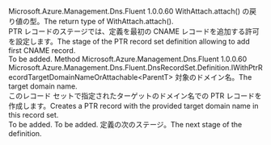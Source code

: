 <Type Name="IWithPtrRecordTargetDomainName&lt;ParentT&gt;" FullName="Microsoft.Azure.Management.Dns.Fluent.DnsRecordSet.Definition.IWithPtrRecordTargetDomainName&lt;ParentT&gt;">
  <TypeSignature Language="C#" Value="public interface IWithPtrRecordTargetDomainName&lt;ParentT&gt;" />
  <TypeSignature Language="ILAsm" Value=".class public interface auto ansi abstract IWithPtrRecordTargetDomainName`1&lt;ParentT&gt;" />
  <TypeSignature Language="DocId" Value="T:Microsoft.Azure.Management.Dns.Fluent.DnsRecordSet.Definition.IWithPtrRecordTargetDomainName`1" />
  <TypeSignature Language="VB.NET" Value="Public Interface IWithPtrRecordTargetDomainName(Of ParentT)" />
  <TypeSignature Language="F#" Value="type IWithPtrRecordTargetDomainName&lt;'ParentT&gt; = interface" />
  <AssemblyInfo>
    <AssemblyName>Microsoft.Azure.Management.Dns.Fluent</AssemblyName>
    <AssemblyVersion>1.0.0.60</AssemblyVersion>
  </AssemblyInfo>
  <TypeParameters>
    <TypeParameter Name="ParentT" />
  </TypeParameters>
  <Interfaces />
  <Docs>
    <typeparam name="ParentT"><span data-ttu-id="a53d1-101">WithAttach.attach() の戻り値の型。</span><span class="sxs-lookup"><span data-stu-id="a53d1-101">The return type of  WithAttach.attach().</span></span></typeparam>
    <summary>
            <span data-ttu-id="a53d1-102">PTR レコードのステージでは、定義を最初の CNAME レコードを追加する許可を設定します。</span><span class="sxs-lookup"><span data-stu-id="a53d1-102">The stage of the PTR record set definition allowing to add first CNAME record.</span></span>
            </summary>
    <remarks>To be added.</remarks>
  </Docs>
  <Members>
    <Member MemberName="WithTargetDomainName">
      <MemberSignature Language="C#" Value="public Microsoft.Azure.Management.Dns.Fluent.DnsRecordSet.Definition.IWithPtrRecordTargetDomainNameOrAttachable&lt;ParentT&gt; WithTargetDomainName (string targetDomainName);" />
      <MemberSignature Language="ILAsm" Value=".method public hidebysig newslot virtual instance class Microsoft.Azure.Management.Dns.Fluent.DnsRecordSet.Definition.IWithPtrRecordTargetDomainNameOrAttachable`1&lt;!ParentT&gt; WithTargetDomainName(string targetDomainName) cil managed" />
      <MemberSignature Language="DocId" Value="M:Microsoft.Azure.Management.Dns.Fluent.DnsRecordSet.Definition.IWithPtrRecordTargetDomainName`1.WithTargetDomainName(System.String)" />
      <MemberSignature Language="VB.NET" Value="Public Function WithTargetDomainName (targetDomainName As String) As IWithPtrRecordTargetDomainNameOrAttachable(Of ParentT)" />
      <MemberSignature Language="F#" Value="abstract member WithTargetDomainName : string -&gt; Microsoft.Azure.Management.Dns.Fluent.DnsRecordSet.Definition.IWithPtrRecordTargetDomainNameOrAttachable&lt;'ParentT&gt;" Usage="iWithPtrRecordTargetDomainName.WithTargetDomainName targetDomainName" />
      <MemberType>Method</MemberType>
      <AssemblyInfo>
        <AssemblyName>Microsoft.Azure.Management.Dns.Fluent</AssemblyName>
        <AssemblyVersion>1.0.0.60</AssemblyVersion>
      </AssemblyInfo>
      <ReturnValue>
        <ReturnType>Microsoft.Azure.Management.Dns.Fluent.DnsRecordSet.Definition.IWithPtrRecordTargetDomainNameOrAttachable&lt;ParentT&gt;</ReturnType>
      </ReturnValue>
      <Parameters>
        <Parameter Name="targetDomainName" Type="System.String" />
      </Parameters>
      <Docs>
        <param name="targetDomainName"><span data-ttu-id="a53d1-103">対象のドメイン名。</span><span class="sxs-lookup"><span data-stu-id="a53d1-103">The target domain name.</span></span></param>
        <summary>
            <span data-ttu-id="a53d1-104">このレコード セットで指定されたターゲットのドメイン名での PTR レコードを作成します。</span><span class="sxs-lookup"><span data-stu-id="a53d1-104">Creates a PTR record with the provided target domain name in this record set.</span></span>
            </summary>
        <returns>To be added.</returns>
        <remarks>To be added.</remarks>
        <return><span data-ttu-id="a53d1-105">定義の次のステージ。</span><span class="sxs-lookup"><span data-stu-id="a53d1-105">The next stage of the definition.</span></span></return>
      </Docs>
    </Member>
  </Members>
</Type>